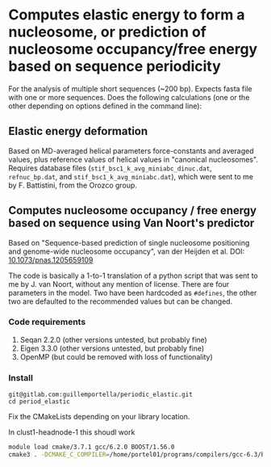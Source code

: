 
# Computes  elastic energy to form a nucleosome, or prediction of nucleosome occupancy/free energy based on sequence periodicity

For the analysis of multiple short sequences (~200 bp).
Expects fasta file with one or more sequences. Does the following calculations (one or the other depending on options defined in the command line):

## Elastic energy deformation

Based on MD-averaged helical parameters force-constants and averaged values, plus reference values of helical values in "canonical nucleosomes". Requires database files (`stif_bsc1_k_avg_miniabc_dinuc.dat`, `refnuc_bp.dat`, and `stif_bsc1_k_avg_miniabc.dat`), which were sent to me by F. Battistini, from the Orozco group.

## Computes nucleosome occupancy / free energy based on sequence using Van Noort's predictor

Based on "Sequence-based prediction of single nucleosome positioning and genome-wide nucleosome occupancy", van der Heijden et al.  DOI: [10.1073/pnas.1205659109](https://dx.doi.org/10.1073/pnas.1205659109)

The code is basically a 1-to-1 translation of a python script that  was sent to me by J. van Noort, without any mention of license. There are four parameters in the model. Two have been hardcoded as `#defines`, the other two are defaulted to the recommended values but can be changed.

### Code requirements

1. Seqan 2.2.0 (other versions untested, but probably fine)
2. Eigen 3.3.0 (other versions untested, but probably fine)
3. OpenMP (but could be removed with loss of functionality)


### Install 

```
git@gitlab.com:guillemportella/periodic_elastic.git
cd period_elastic
```

Fix the CMakeLists depending on your library location. 

In clust1-headnode-1 this shoudl work

```bash
module load cmake/3.7.1 gcc/6.2.0 BOOST/1.56.0
cmake3 . -DCMAKE_C_COMPILER=/home/portel01/programs/compilers/gcc-6.3/bin/gcc -DCMAKE_CXX_COMPILER=/home/portel01/programs/compilers/gcc-6.3/bin/g++
```

